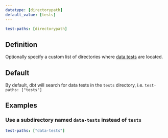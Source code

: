 ```yaml
---
datatype: [directorypath]
default_value: [tests]
---
```

<File name='dbt_project.yml'>

```yml
test-paths: [directorypath]
```

</File>

## Definition
Optionally specify a custom list of directories where [data tests](resource-properties/tests#custom-data-tests) are located.

## Default
By default, dbt will search for data tests in the `tests` directory, i.e. `test-paths: ["tests"]`

## Examples
### Use a subdirectory named `data-tests` instead of `tests`

<File name='dbt_project.yml'>

```yml
test-paths: ["data-tests"]
```

</File>
